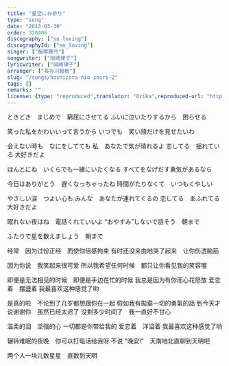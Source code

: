 ```yaml
---
title: "星空にお祈り"
type: "song"
date: "2013-03-30"
order: 320406
discography: ["so loving"]
discographyId: ["so_loving"]
singer: ["飯塚雅弓"]
songwriter: ["岡崎律子"]
lyricwriter: ["岡崎律子"]
arranger: ["長谷川智樹"]
slug: "/songs/hoshizora-nio-inori-2"
tags: []
remarks: ""
license: {type: "reproduced",translator: "Orika",reproduced-url: "http://orikamushi.myweb.hinet.net",reproduced-website: "織歌蟲"}
---
```


ときどき　まじめで　窮屈にさせてる 
ふいに泣いたりするから　困らせる 

笑った私をかわいいって言うから 
いつでも　笑い顔だけを見せたいわ 

会えない時も　なにをしてても 
私　あなたで気が晴れるよ 
恋してる　揺れている 
大好きだよ 

ほんとにね　いくらでも一緒にいたくなる 
すべてをなげだす勇気があるなら

今日はありがとう　遅くなっちゃったね 
時間がたりなくて　いつもくやしい 

やさしい涙　つよい心も 
みんな　あなたが連れてくるの 
恋してる　あふれてる 
大好きだよ 

眠れない夜はね　電話くれていいよ 
“おやすみ”しないで話そう　朝まで 

ふたりで星を数えましょう　朝まで

<!-- 翻译 -->

经常　因为过份正经　而使你倍感拘束 
有时还没来由地哭了起来　让你伤透脑筋 

因为你说　我笑起来很可爱 
所以我希望任何时候　都只让你看见我的笑容喔 

即便是无法相见的时候　即便是手边在忙的时候 
我总是因为有你而心花怒放 
爱恋着　摆盪着 
我最喜欢这种感觉了哟 

是真的啦　不论到了几岁都想跟你在一起 
假如我有拋棄一切的勇氣的話
到今天才说谢谢你　虽然已经太迟了 
没剩多少时间了　我一直好不甘心 

温柔的泪　坚强的心 
一切都是你带给我的 
爱恋着　洋溢着 
我最喜欢这种感觉了哟 

辗转难眠的夜晚　你可以打电话给我呀 
不说 \"晚安\\"　天南地北直聊到天明吧 

两个人一块儿数星星　直数到天明
